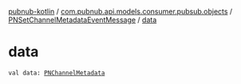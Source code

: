 [pubnub-kotlin](../../index.md) / [com.pubnub.api.models.consumer.pubsub.objects](../index.md) / [PNSetChannelMetadataEventMessage](index.md) / [data](./data.md)

# data

`val data: `[`PNChannelMetadata`](../../com.pubnub.api.models.consumer.objects.channel/-p-n-channel-metadata/index.md)